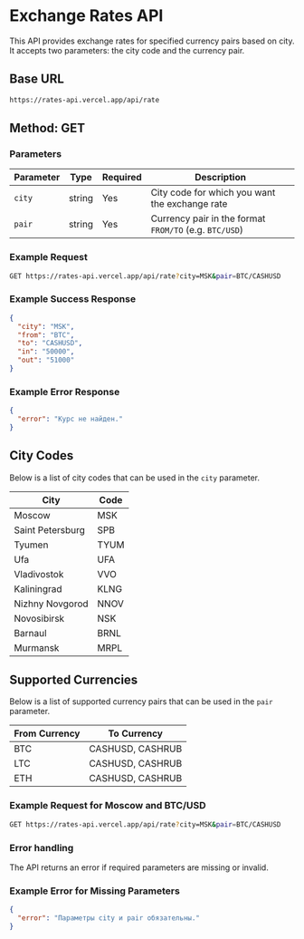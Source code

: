 # Exchange Rates API

This API provides exchange rates for specified currency pairs based on city. It accepts two parameters: the city code and the currency pair.

## Base URL

```bash
https://rates-api.vercel.app/api/rate
```

## Method: GET

### Parameters

| Parameter | Type   | Required | Description                                      |
|-----------|--------|----------|--------------------------------------------------|
| `city`    | string | Yes      | City code for which you want the exchange rate   |
| `pair`    | string | Yes      | Currency pair in the format `FROM/TO` (e.g. `BTC/USD`) |

### Example Request

```bash
GET https://rates-api.vercel.app/api/rate?city=MSK&pair=BTC/CASHUSD
```

### Example Success Response

```json
{
  "city": "MSK",
  "from": "BTC",
  "to": "CASHUSD",
  "in": "50000",
  "out": "51000"
}
```
### Example Error Response

```json
{
  "error": "Курс не найден."
}
```
## City Codes

Below is a list of city codes that can be used in the `city` parameter.

| City               | Code  |
|--------------------|-------|
| Moscow             | MSK   |
| Saint Petersburg   | SPB   |
| Tyumen             | TYUM  |
| Ufa                | UFA   |
| Vladivostok        | VVO   |
| Kaliningrad        | KLNG  |
| Nizhny Novgorod    | NNOV  |
| Novosibirsk        | NSK   |
| Barnaul            | BRNL  |
| Murmansk           | MRPL  |

## Supported Currencies

Below is a list of supported currency pairs that can be used in the `pair` parameter.

| From Currency | To Currency                |
|---------------|----------------------------|
| BTC           | CASHUSD, CASHRUB       |
| LTC           | CASHUSD, CASHRUB       |
| ETH           | CASHUSD, CASHRUB       |

### Example Request for Moscow and BTC/USD

```bash
GET https://rates-api.vercel.app/api/rate?city=MSK&pair=BTC/CASHUSD
```

### Error handling
The API returns an error if required parameters are missing or invalid.

### Example Error for Missing Parameters
``` json
{
  "error": "Параметры city и pair обязательны."
}
```


